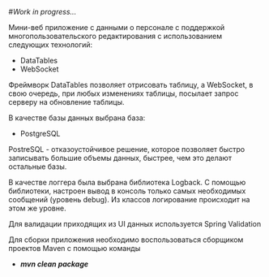 #*Work in progress...*

Мини-веб приложение c данными о персонале с поддержкой 
многопользовательского редактирования с использованием 
следующих технологий:
- DataTables
- WebSocket

Фреймворк DataTables позволяет отрисовать таблицу, а WebSocket, 
в свою очередь, при любых изменениях таблицы, посылает запрос серверу 
на обновление таблицы.

В качестве базы данных выбрана база:
- PostgreSQL

PostreSQL - отказоустойчивое решение, которое позволяет быстро записывать
большие объемы данных, быстрее, чем это делают остальные базы.

В качестве логгера была выбрана библиотека Logback. С помощью библиотеки,
настроен вывод в консоль только самых необходимых сообщений
(уровень debug). Из классов логирование происходит на этом же уровне.

Для валидации приходящих из UI данных используется Spring Validation

Для сборки приложения необходимо воспользоваться сборщиком
проектов Maven с помощью команды 
- ***mvn clean package***

